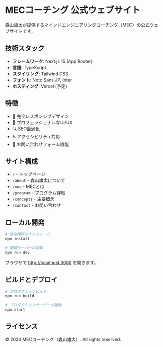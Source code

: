 # MECコーチング 公式ウェブサイト

森山雄太が提供するマインドエンジニアリングコーチング（MEC）の公式ウェブサイトです。

## 技術スタック

- **フレームワーク**: Next.js 15 (App Router)
- **言語**: TypeScript
- **スタイリング**: Tailwind CSS
- **フォント**: Noto Sans JP, Inter
- **ホスティング**: Vercel (予定)

## 特徴

- 📱 完全レスポンシブデザイン
- 🎨 プロフェッショナルなUI/UX
- 🔍 SEO最適化
- ♿ アクセシビリティ対応
- 📧 お問い合わせフォーム機能

## サイト構成

- `/` - トップページ
- `/about` - 森山雄太について
- `/mec` - MECとは
- `/program` - プログラム詳細
- `/concepts` - 主要概念
- `/contact` - お問い合わせ

## ローカル開発

```bash
# 依存関係のインストール
npm install

# 開発サーバーの起動
npm run dev
```

ブラウザで [http://localhost:3000](http://localhost:3000) を開きます。

## ビルドとデプロイ

```bash
# プロダクションビルド
npm run build

# プロダクションサーバーの起動
npm start
```

## ライセンス

© 2024 MECコーチング（森山雄太）. All rights reserved.